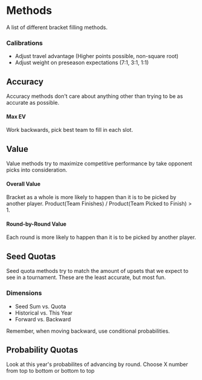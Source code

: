 # Methods
A list of different bracket filling methods.

### Calibrations
  * Adjust travel advantage (Higher points possible, non-square root)
  * Adjust weight on preseason expectations (7:1, 3:1, 1:1)


## Accuracy
Accuracy methods don't care about anything other than trying to be as accurate as possible.

#### Max EV
Work backwards, pick best team to fill in each slot.


## Value
Value methods try to maximize competitive performance by take opponent picks into consideration.

#### Overall Value
Bracket as a whole is more likely to happen than it is to be picked by another player.  Product(Team Finishes) / Product(Team Picked to Finish) > 1.

#### Round-by-Round Value
Each round is more likely to happen than it is to be picked by another player.


## Seed Quotas
Seed quota methods try to match the amount of upsets that we expect to see in a tournament.  These are the least accurate, but most fun.

### Dimensions
  * Seed Sum vs. Quota
  * Historical vs. This Year
  * Forward vs. Backward

  Remember, when moving backward, use conditional probabilities.

## Probability Quotas
Look at this year's probabilites of advancing by round.  Choose X number from top to bottom or bottom to top

